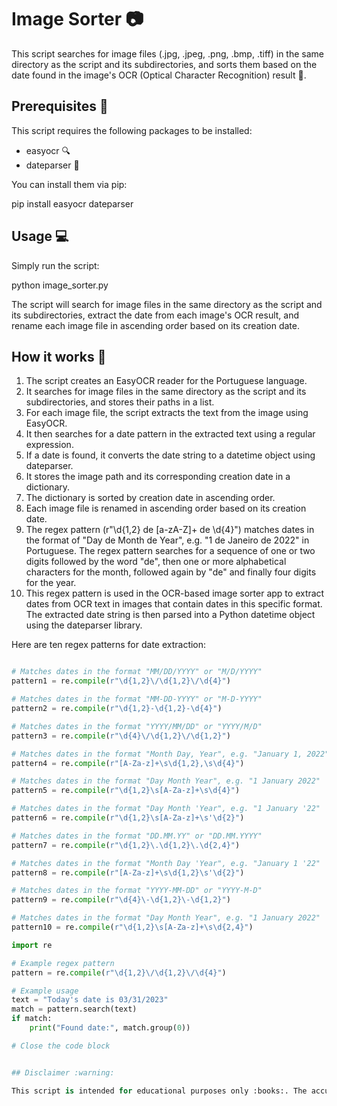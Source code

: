 # Image Sorter :camera:

This script searches for image files (.jpg, .jpeg, .png, .bmp, .tiff) in the same directory as the script and its subdirectories, and sorts them based on the date found in the image's OCR (Optical Character Recognition) result :mag_right:.

## Prerequisites :page_with_curl:

This script requires the following packages to be installed:
- easyocr :mag:
- dateparser :calendar:

You can install them via pip:

pip install easyocr dateparser

## Usage :computer:

Simply run the script:

python image_sorter.py

The script will search for image files in the same directory as the script and its subdirectories, extract the date from each image's OCR result, and rename each image file in ascending order based on its creation date.

## How it works :wrench:

1. The script creates an EasyOCR reader for the Portuguese language.
2. It searches for image files in the same directory as the script and its subdirectories, and stores their paths in a list.
3. For each image file, the script extracts the text from the image using EasyOCR.
4. It then searches for a date pattern in the extracted text using a regular expression.
5. If a date is found, it converts the date string to a datetime object using dateparser.
6. It stores the image path and its corresponding creation date in a dictionary.
7. The dictionary is sorted by creation date in ascending order.
8. Each image file is renamed in ascending order based on its creation date.
9. The regex pattern (r"\d{1,2} de [a-zA-Z]+ de \d{4}") matches dates in the format of "Day de Month de Year", e.g. "1 de Janeiro de 2022" in Portuguese. The regex pattern searches for a sequence of one or two digits followed by the word "de", then one or more alphabetical characters for the month, followed again by "de" and finally four digits for the year.
10. This regex pattern is used in the OCR-based image sorter app to extract dates from OCR text in images that contain dates in this specific format. The extracted date string is then parsed into a Python datetime object using the dateparser library.

Here are ten regex patterns for date extraction:

```python

# Matches dates in the format "MM/DD/YYYY" or "M/D/YYYY"
pattern1 = re.compile(r"\d{1,2}\/\d{1,2}\/\d{4}")

# Matches dates in the format "MM-DD-YYYY" or "M-D-YYYY"
pattern2 = re.compile(r"\d{1,2}-\d{1,2}-\d{4}")

# Matches dates in the format "YYYY/MM/DD" or "YYYY/M/D"
pattern3 = re.compile(r"\d{4}\/\d{1,2}\/\d{1,2}")

# Matches dates in the format "Month Day, Year", e.g. "January 1, 2022"
pattern4 = re.compile(r"[A-Za-z]+\s\d{1,2},\s\d{4}")

# Matches dates in the format "Day Month Year", e.g. "1 January 2022"
pattern5 = re.compile(r"\d{1,2}\s[A-Za-z]+\s\d{4}")

# Matches dates in the format "Day Month 'Year", e.g. "1 January '22"
pattern6 = re.compile(r"\d{1,2}\s[A-Za-z]+\s'\d{2}")

# Matches dates in the format "DD.MM.YY" or "DD.MM.YYYY"
pattern7 = re.compile(r"\d{1,2}\.\d{1,2}\.\d{2,4}")

# Matches dates in the format "Month Day 'Year", e.g. "January 1 '22"
pattern8 = re.compile(r"[A-Za-z]+\s\d{1,2}\s'\d{2}")

# Matches dates in the format "YYYY-MM-DD" or "YYYY-M-D"
pattern9 = re.compile(r"\d{4}\-\d{1,2}\-\d{1,2}")

# Matches dates in the format "Day Month Year", e.g. "1 January 2022"
pattern10 = re.compile(r"\d{1,2}\s[A-Za-z]+\s\d{2,4}")

import re

# Example regex pattern
pattern = re.compile(r"\d{1,2}\/\d{1,2}\/\d{4}")

# Example usage
text = "Today's date is 03/31/2023"
match = pattern.search(text)
if match:
    print("Found date:", match.group(0))

# Close the code block


## Disclaimer :warning:

This script is intended for educational purposes only :books:. The accuracy of the date extraction from OCR may not be reliable and may require further testing before use in a production environment. :exclamation:
